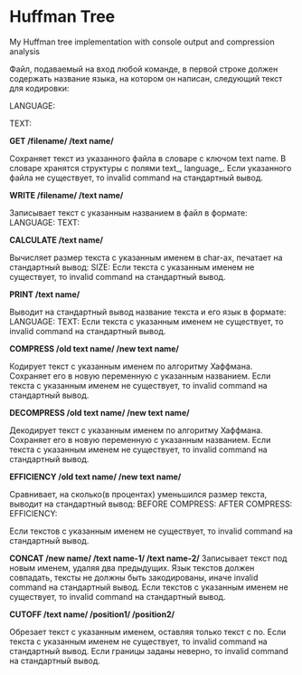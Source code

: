 # Huffman Tree
My Huffman tree implementation with console output and compression analysis

Файл, подаваемый на вход любой команде, в первой строке должен содержать название языка, на котором он написан, следующий текст для кодировки:

LANGUAGE:

TEXT: 

**GET /filename/ /text name/**

Сохраняет текст из указанного файла в словаре с ключом text name. В словаре хранятся структуры с полями text_, language_.
Если указанного файла не существует, то invalid command на стандартный вывод.

**WRITE /filename/ /text name/**

Записывает текст с указанным названием в файл в формате:
LANGUAGE:
TEXT: 

**CALCULATE /text name/**

Вычисляет размер текста c указанным именем в char-ах, печатает на стандартный вывод:
SIZE:
Если текста с указанным именем не существует, то invalid command на стандартный вывод.

**PRINT /text name/**

Выводит на стандартный вывод название текста и его язык в формате:
LANGUAGE:
TEXT:
Если текста с указанным именем не существует, то invalid command на стандартный вывод.

**COMPRESS /old text name/ /new text name/**

Кодирует текст с указанным именем по алгоритму Хаффмана. Сохраняет его в новую переменную с указанным названием.
Если текста с указанным именем не существует, то invalid command на стандартный вывод.

**DECOMPRESS /old text name/ /new text name/**

Декодирует текст с указанным именем по алгоритму Хаффмана. Сохраняет его в новую переменную с указанным названием.
Если текста с указанным именем не существует, то invalid command на стандартный вывод.

**EFFICIENCY /old text name/ /new text name/**

Сравнивает, на сколько(в процентах) уменьшился размер текста, выводит на стандартный вывод:
BEFORE COMPRESS: 
 AFTER COMPRESS:
 EFFICIENCY:

Если текстов с указанным именем не существует, то invalid command на стандартный вывод.

**CONCAT /new name/ /text name-1/ /text name-2/**
Записывает текст под новым именем, удаляя два предыдущих. Язык текстов должен совпадать, тексты не должны быть закодированы, иначе invalid command на стандартный вывод.
Если текстов с указанным именем не существует, то invalid command на стандартный вывод.

**CUTOFF /text name/ /position1/ /position2/**

Обрезает текст с указанным именем, оставляя только текст с по. 
Если текста с указанным именем не существует, то invalid command на стандартный вывод.
Если границы заданы неверно, то invalid command на стандартный вывод.
